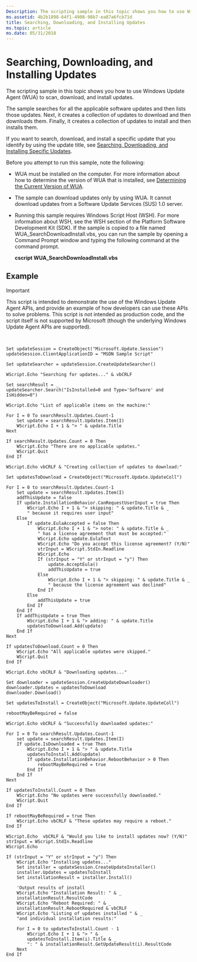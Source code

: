 ```yaml
---
Description: The scripting sample in this topic shows you how to use Windows Update Agent (WUA) to scan, download, and install updates.
ms.assetid: 4b2b1898-64f1-4908-98b7-ea87a6fcb71d
title: Searching, Downloading, and Installing Updates
ms.topic: article
ms.date: 05/31/2018
---
```


# Searching, Downloading, and Installing Updates

The scripting sample in this topic shows you how to use Windows Update Agent (WUA) to scan, download, and install updates.

The sample searches for all the applicable software updates and then lists those updates. Next, it creates a collection of updates to download and then downloads them. Finally, it creates a collection of updates to install and then installs them.

If you want to search, download, and install a specific update that you identify by using the update title, see [Searching, Downloading, and Installing Specific Updates](searching--downloading--and-installing-specific-updates.md).

Before you attempt to run this sample, note the following:

-   WUA must be installed on the computer. For more information about how to determine the version of WUA that is installed, see [Determining the Current Version of WUA](determining-the-current-version-of-wua.md).
-   The sample can download updates only by using WUA. It cannot download updates from a Software Update Services (SUS) 1.0 server.
-   Running this sample requires Windows Script Host (WSH). For more information about WSH, see the WSH section of the Platform Software Development Kit (SDK). If the sample is copied to a file named WUA\_SearchDownloadInstall.vbs, you can run the sample by opening a Command Prompt window and typing the following command at the command prompt.

    **cscript WUA\_SearchDownloadInstall.vbs**

## Example

> [!IMPORTANT]
> This script is intended to demonstrate the use of the Windows Update Agent APIs, and provide an example of how developers can use these APIs to solve problems. This script is not intended as production code, and the script itself is not supported by Microsoft (though the underlying Windows Update Agent APIs are supported).

 


```VB
Set updateSession = CreateObject("Microsoft.Update.Session")
updateSession.ClientApplicationID = "MSDN Sample Script"

Set updateSearcher = updateSession.CreateUpdateSearcher()

WScript.Echo "Searching for updates..." & vbCRLF

Set searchResult = _
updateSearcher.Search("IsInstalled=0 and Type='Software' and IsHidden=0")

WScript.Echo "List of applicable items on the machine:"

For I = 0 To searchResult.Updates.Count-1
    Set update = searchResult.Updates.Item(I)
    WScript.Echo I + 1 & "> " & update.Title
Next

If searchResult.Updates.Count = 0 Then
    WScript.Echo "There are no applicable updates."
    WScript.Quit
End If

WScript.Echo vbCRLF & "Creating collection of updates to download:"

Set updatesToDownload = CreateObject("Microsoft.Update.UpdateColl")

For I = 0 to searchResult.Updates.Count-1
    Set update = searchResult.Updates.Item(I)
    addThisUpdate = false
    If update.InstallationBehavior.CanRequestUserInput = true Then
        WScript.Echo I + 1 & "> skipping: " & update.Title & _
        " because it requires user input"
    Else
        If update.EulaAccepted = false Then
            WScript.Echo I + 1 & "> note: " & update.Title & _
            " has a license agreement that must be accepted:"
            WScript.Echo update.EulaText
            WScript.Echo "Do you accept this license agreement? (Y/N)"
            strInput = WScript.StdIn.Readline
            WScript.Echo 
            If (strInput = "Y" or strInput = "y") Then
                update.AcceptEula()
                addThisUpdate = true
            Else
                WScript.Echo I + 1 & "> skipping: " & update.Title & _
                " because the license agreement was declined"
            End If
        Else
            addThisUpdate = true
        End If
    End If
    If addThisUpdate = true Then
        WScript.Echo I + 1 & "> adding: " & update.Title 
        updatesToDownload.Add(update)
    End If
Next

If updatesToDownload.Count = 0 Then
    WScript.Echo "All applicable updates were skipped."
    WScript.Quit
End If
    
WScript.Echo vbCRLF & "Downloading updates..."

Set downloader = updateSession.CreateUpdateDownloader() 
downloader.Updates = updatesToDownload
downloader.Download()

Set updatesToInstall = CreateObject("Microsoft.Update.UpdateColl")

rebootMayBeRequired = false

WScript.Echo vbCRLF & "Successfully downloaded updates:"

For I = 0 To searchResult.Updates.Count-1
    set update = searchResult.Updates.Item(I)
    If update.IsDownloaded = true Then
        WScript.Echo I + 1 & "> " & update.Title 
        updatesToInstall.Add(update) 
        If update.InstallationBehavior.RebootBehavior > 0 Then
            rebootMayBeRequired = true
        End If
    End If
Next

If updatesToInstall.Count = 0 Then
    WScript.Echo "No updates were successfully downloaded."
    WScript.Quit
End If

If rebootMayBeRequired = true Then
    WScript.Echo vbCRLF & "These updates may require a reboot."
End If

WScript.Echo  vbCRLF & "Would you like to install updates now? (Y/N)"
strInput = WScript.StdIn.Readline
WScript.Echo 

If (strInput = "Y" or strInput = "y") Then
    WScript.Echo "Installing updates..."
    Set installer = updateSession.CreateUpdateInstaller()
    installer.Updates = updatesToInstall
    Set installationResult = installer.Install()
 
    'Output results of install
    WScript.Echo "Installation Result: " & _
    installationResult.ResultCode 
    WScript.Echo "Reboot Required: " & _ 
    installationResult.RebootRequired & vbCRLF 
    WScript.Echo "Listing of updates installed " & _
    "and individual installation results:" 
 
    For I = 0 to updatesToInstall.Count - 1
        WScript.Echo I + 1 & "> " & _
        updatesToInstall.Item(i).Title & _
        ": " & installationResult.GetUpdateResult(i).ResultCode   
    Next
End If
```



 

 



